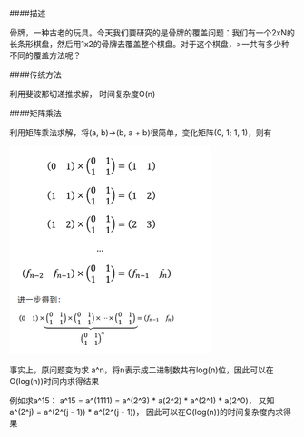 ####描述

骨牌，一种古老的玩具。今天我们要研究的是骨牌的覆盖问题：我们有一个2xN的长条形棋盘，然后用1x2的骨牌去覆盖整个棋盘。对于这个棋盘，>一共有多少种不同的覆盖方法呢？

####传统方法

利用斐波那切递推求解， 时间复杂度O(n)

####矩阵乘法

利用矩阵乘法求解，将(a, b)->(b, a + b)很简单，变化矩阵(0, 1; 1, 1)，则有

![matrix_multi_transfer](./matrix.png)

事实上，原问题变为求 a^n，将n表示成二进制数共有log(n)位，因此可以在O(log(n))时间内求得结果

例如求a^15：
a^15 = a^(1111) = a^(2^3) * a(2^2) * a^(2^1) * a(2^0)， 又知a^(2^j) = a^(2^(j - 1)) * a^(2^(j - 1))， 因此可以在O(log(n))的时间复杂度内求得果
